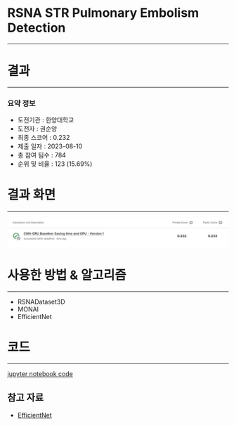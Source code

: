 # RSNA STR Pulmonary Embolism Detection

---
# 결과
---
### 요약 정보
* 도전기관 : 한양대학교
* 도전자 : 권순양
* 최종 스코어 : 0.232
* 제출 일자 : 2023-08-10
* 총 참여 팀수 : 784
* 순위 및 비율 : 123 (15.69%)

# 결과 화면
---
![score](./img/score.jpg)

# 사용한 방법 & 알고리즘
---
* RSNADataset3D
* MONAI
* EfficientNet 


# 코드
---
[jupyter notebook code](cnn-gru-baseline-saving-time-and-gpu.ipynb)



## 참고 자료

- [EfficientNet](https://arxiv.org/abs/1905.11946)



